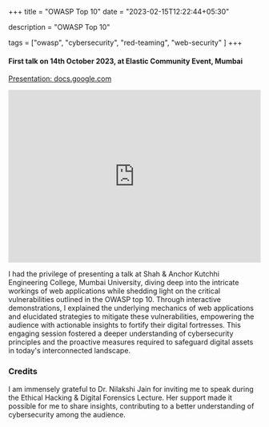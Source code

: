 +++
title = "OWASP Top 10"
date = "2023-02-15T12:22:44+05:30"

 description = "OWASP Top 10"

tags = ["owasp", "cybersecurity", "red-teaming", "web-security" ]
+++

#### First talk on 14th October 2023, at Elastic Community Event, Mumbai

[Presentation: docs.google.com](https://docs.google.com/presentation/d/e/2PACX-1vS7FoYTZGK5DQp8c-mszPQHpeaJS-W1ZmwZ8Mm1DjAAqilAiVlBC26Q9byUOS-H3t8vny8AsnBoLA_p/embed?start=false&loop=false#slide=id.p)

<iframe src="https://docs.google.com/presentation/d/e/2PACX-1vS7FoYTZGK5DQp8c-mszPQHpeaJS-W1ZmwZ8Mm1DjAAqilAiVlBC26Q9byUOS-H3t8vny8AsnBoLA_p/embed?start=false&loop=false" frameborder="0" width="100%" height="345" allowfullscreen="true" mozallowfullscreen="true" webkitallowfullscreen="true"></iframe>

I had the privilege of presenting a talk at Shah & Anchor Kutchhi Engineering College, Mumbai University, diving deep into the intricate workings of web applications while shedding light on the critical vulnerabilities outlined in the OWASP top 10. Through interactive demonstrations, I explained the underlying mechanics of web applications and elucidated strategies to mitigate these vulnerabilities, empowering the audience with actionable insights to fortify their digital fortresses. This engaging session fostered a deeper understanding of cybersecurity principles and the proactive measures required to safeguard digital assets in today's interconnected landscape.

### Credits

I am immensely grateful to Dr. Nilakshi Jain for inviting me to speak during the Ethical Hacking & Digital Forensics Lecture. Her support made it possible for me to share insights, contributing to a better understanding of cybersecurity among the audience.